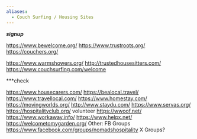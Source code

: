 ```yaml
---
aliases:
  - Couch Surfing / Housing Sites
---
```

***signup***

https://www.bewelcome.org/
https://www.trustroots.org/
https://couchers.org/

https://www.warmshowers.org/
http://trustedhousesitters.com/
https://www.couchsurfing.com/welcome


***check

https://www.housecarers.com/
https://bealocal.travel/
https://www.travellocal.com/
https://www.homestay.com/
https://movingworlds.org/
http://www.staydu.com/
https://www.servas.org/
https://hospitalityclub.org/
volunteer
https://wwoof.net/
https://www.workaway.info/
https://www.helpx.net/
https://welcometomygarden.org/
Other:
FB Groups
https://www.facebook.com/groups/nomadshospitality
X Groups?

